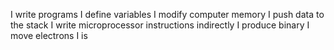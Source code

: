 I write programs
I define variables
I modify computer memory
I push data to the stack
I write microprocessor instructions indirectly
I produce binary
I move electrons
I is